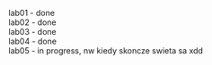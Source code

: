 lab01 - done\
lab02 - done\
lab03 - done\
lab04 - done\
lab05 - in progress, nw kiedy skoncze swieta sa xdd

